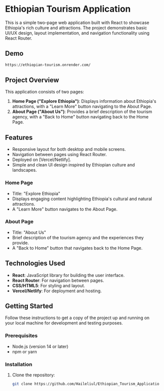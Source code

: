 # Ethiopian Tourism Application

This is a simple two-page web application built with React to showcase Ethiopia's rich culture and attractions. The project demonstrates basic UI/UX design, layout implementation, and navigation functionality using React Router.
## Demo
 ```bash
https://ethiopian-tourism.onrender.com/
```
## Project Overview
This application consists of two pages:
1. **Home Page ("Explore Ethiopia")**: Displays information about Ethiopia's attractions, with a "Learn More" button navigating to the About Page.
2. **About Page ("About Us")**: Provides a brief description of the tourism agency, with a "Back to Home" button navigating back to the Home Page.

## Features
- Responsive layout for both desktop and mobile screens.
- Navigation between pages using React Router.
- Deployed on [Vercel/Netlify].
- Simple and clean UI design inspired by Ethiopian culture and landscapes.

### Home Page
- Title: "Explore Ethiopia"
- Displays engaging content highlighting Ethiopia's cultural and natural attractions.
- A "Learn More" button navigates to the About Page.

### About Page
- Title: "About Us"
- Brief description of the tourism agency and the experiences they provide.
- A "Back to Home" button that navigates back to the Home Page.

## Technologies Used
- **React**: JavaScript library for building the user interface.
- **React Router**: For navigation between pages.
- **CSS/HTML5**: For styling and layout.
- **Vercel/Netlify**: For deployment and hosting.

## Getting Started
Follow these instructions to get a copy of the project up and running on your local machine for development and testing purposes.

### Prerequisites
- Node.js (version 14 or later)
- npm or yarn

### Installation
1. Clone the repository:
   ```bash
   git clone https://github.com/Haileliul/Ethiopian_Tourism_Application.git
